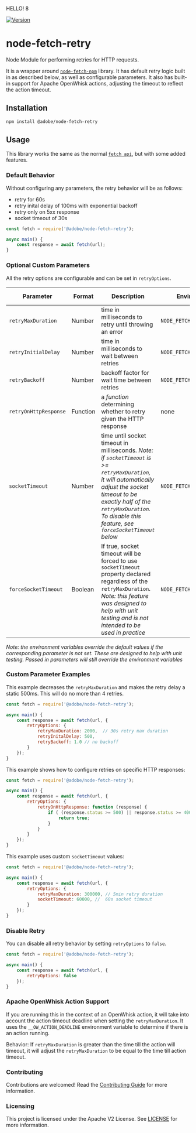 HELLO! 8

[![Version](https://img.shields.io/npm/v/@adobe/node-fetch-retry.svg)](https://npmjs.org/package/@adobe/node-fetch-retry)

# node-fetch-retry

Node Module for performing retries for HTTP requests.

It is a wrapper around [`node-fetch-npm`](https://github.com/npm/node-fetch-npm) library. It has default retry logic built in as described below, as well as configurable parameters. It also has built-in support for Apache OpenWhisk actions, adjusting the timeout to reflect the action timeout.

## Installation

```bash
npm install @adobe/node-fetch-retry
```

## Usage

This library works the same as the normal [`fetch api`](https://developer.mozilla.org/en-US/docs/Web/API/Fetch_API), but with some added features.

### Default Behavior

Without configuring any parameters, the retry behavior will be as follows:
- retry for 60s
- retry inital delay of 100ms with exponential backoff
- retry only on 5xx response
- socket timeout of 30s
```js
const fetch = require('@adobe/node-fetch-retry');

async main() {
    const response = await fetch(url);
}
```

### Optional Custom Parameters

All the retry options are configurable and can be set in `retryOptions`.

| Parameter | Format | Description | Environment variable | Default Value |
| --------- | ------ | ----------- | -------------------- | ------------- |
| `retryMaxDuration` | Number | time in milliseconds to retry until throwing an error | `NODE_FETCH_RETRY_MAX_RETRY` | 60000 ms |
| `retryInitialDelay` | Number | time in milliseconds to wait between retries |`NODE_FETCH_RETRY_INITIAL_WAIT` | 100 ms |
| `retryBackoff` | Number | backoff factor for wait time between retries | `NODE_FETCH_RETRY_BACKOFF` | 2.0 |
| `retryOnHttpResponse` | Function | a *function* determining whether to retry given the HTTP response | none | retry on all 5xx errors|
| `socketTimeout` | Number | time until socket timeout in milliseconds. _Note: if `socketTimeout` is >= `retryMaxDuration`, it will automatically adjust the socket timeout to be exactly half of the `retryMaxDuration`. To disable this feature, see `forceSocketTimeout` below_ | `NODE_FETCH_RETRY_SOCKET_TIMEOUT` | 30000 ms |
| `forceSocketTimeout` | Boolean | If true, socket timeout will be forced to use `socketTimeout` property declared regardless of the `retryMaxDuration`. _Note: this feature was designed to help with unit testing and is not intended to be used in practice_ | `NODE_FETCH_RETRY_FORCE_TIMEOUT` | false |

_Note: the environment variables override the default values if the corresponding parameter is not set. These are designed to help with unit testing. Passed in parameters will still override the environment variables_

### Custom Parameter Examples

This example decreases the `retryMaxDuration` and makes the retry delay a static 500ms. This will do no more than 4 retries.
```js
const fetch = require('@adobe/node-fetch-retry');

async main() {
    const response = await fetch(url, {
        retryOptions: {
            retryMaxDuration: 2000,  // 30s retry max duration
            retryInitalDelay: 500,
            retryBackoff: 1.0 // no backoff
        }
    });
}
```

This example shows how to configure retries on specific HTTP responses:

```js
const fetch = require('@adobe/node-fetch-retry');

async main() {
    const response = await fetch(url, {
        retryOptions: {
            retryOnHttpResponse: function (response) {
                if ( (response.status >= 500) || response.status >= 400) { // retry on all 5xx and all 4xx errors
                    return true;
                }
            }
        }
    });
}
```

This example uses custom `socketTimeout` values:

```js
const fetch = require('@adobe/node-fetch-retry');

async main() {
    const response = await fetch(url, {
        retryOptions: {
            retryMaxDuration: 300000, // 5min retry duration
            socketTimeout: 60000, //  60s socket timeout
        }
    });
}
```


### Disable Retry

You can disable all retry behavior by setting `retryOptions` to `false`.

```js
const fetch = require('@adobe/node-fetch-retry');

async main() {
    const response = await fetch(url, {
        retryOptions: false
    });
}
```

### Apache OpenWhisk Action Support

If you are running this in the context of an OpenWhisk action, it will take into account the action timeout deadline when setting the `retryMaxDuration`. It uses the `__OW_ACTION_DEADLINE` environment variable to determine if there is an action running.

Behavior:
If `retryMaxDuration` is greater than the time till the action will timeout, it will adjust the `retryMaxDuration` to be equal to the time till action timeout.

### Contributing
Contributions are welcomed! Read the [Contributing Guide](./.github/CONTRIBUTING.md) for more information.

### Licensing
This project is licensed under the Apache V2 License. See [LICENSE](LICENSE) for more information.
